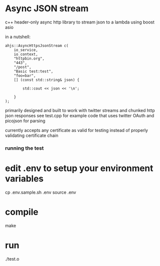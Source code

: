 # Async JSON stream

c++ header-only async http library to stream json to a lambda using boost asio

in a nutshell:

    ahjs::AsyncHttpsJsonStream c(
        io_service,
        io_context,
        "httpbin.org",
        "443",
        "/post",
        "Basic test:test",
        "foo=bar",
        [] (const std::string& json) {

            std::cout << json << '\n';

        }
    );

primarily designed and built to work with twitter streams and chunked http json responses
see test.cpp for example code that uses twitter OAuth and picojson for parsing

currently accepts any certificate as valid for testing instead of properly validating certificate chain

### running the test

# edit .env to setup your environment variables
cp .env.sample.sh .env
source .env

# compile
make

# run
./test.o
